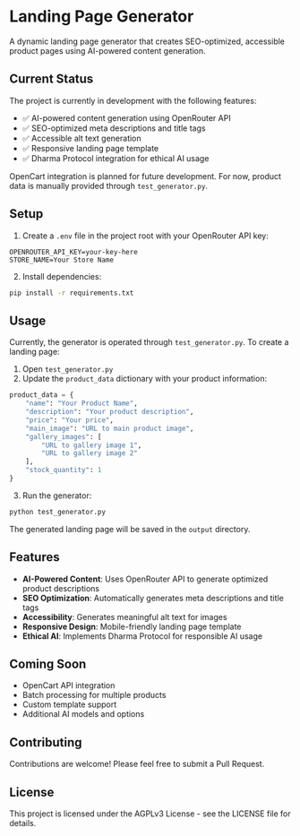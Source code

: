 # Landing Page Generator

A dynamic landing page generator that creates SEO-optimized, accessible product pages using AI-powered content generation.

## Current Status

The project is currently in development with the following features:

- ✅ AI-powered content generation using OpenRouter API
- ✅ SEO-optimized meta descriptions and title tags
- ✅ Accessible alt text generation
- ✅ Responsive landing page template
- ✅ Dharma Protocol integration for ethical AI usage

OpenCart integration is planned for future development. For now, product data is manually provided through `test_generator.py`.

## Setup

1. Create a `.env` file in the project root with your OpenRouter API key:
```env
OPENROUTER_API_KEY=your-key-here
STORE_NAME=Your Store Name
```

2. Install dependencies:
```bash
pip install -r requirements.txt
```

## Usage

Currently, the generator is operated through `test_generator.py`. To create a landing page:

1. Open `test_generator.py`
2. Update the `product_data` dictionary with your product information:
```python
product_data = {
    "name": "Your Product Name",
    "description": "Your product description",
    "price": "Your price",
    "main_image": "URL to main product image",
    "gallery_images": [
        "URL to gallery image 1",
        "URL to gallery image 2"
    ],
    "stock_quantity": 1
}
```

3. Run the generator:
```bash
python test_generator.py
```

The generated landing page will be saved in the `output` directory.

## Features

- **AI-Powered Content**: Uses OpenRouter API to generate optimized product descriptions
- **SEO Optimization**: Automatically generates meta descriptions and title tags
- **Accessibility**: Generates meaningful alt text for images
- **Responsive Design**: Mobile-friendly landing page template
- **Ethical AI**: Implements Dharma Protocol for responsible AI usage

## Coming Soon

- OpenCart API integration
- Batch processing for multiple products
- Custom template support
- Additional AI models and options

## Contributing

Contributions are welcome! Please feel free to submit a Pull Request.

## License

This project is licensed under the AGPLv3 License - see the LICENSE file for details. 